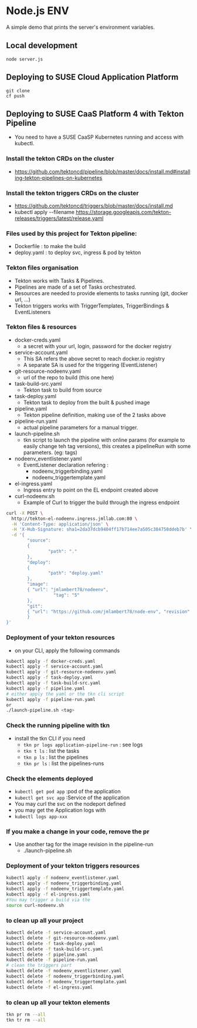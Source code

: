 # Node.js ENV 

A simple demo that prints the server's environment variables.

## Local development

    node server.js

## Deploying to SUSE Cloud Application Platform
    git clone
    cf push 
## Deploying to SUSE CaaS Platform 4 with Tekton Pipeline
* You need to have a SUSE CaaSP Kubernetes running and access with kubectl.
### Install the tekton CRDs on the cluster
* https://github.com/tektoncd/pipeline/blob/master/docs/install.md#installing-tekton-pipelines-on-kubernetes
### Install the tekton triggers CRDs on the cluster
* https://github.com/tektoncd/triggers/blob/master/docs/install.md
* kubectl apply --filename https://storage.googleapis.com/tekton-releases/triggers/latest/release.yaml
### Files used by this project for Tekton pipeline:
* Dockerfile : to make the build
* deploy.yaml : to deploy svc, ingress & pod by tekton
### Tekton files organisation
* Tekton works with Tasks & Pipelines.
* Pipelines are made of a set of Tasks orchestrated.
* Resources are needed to provide elements to tasks running (git, docker url, ...)
* Tekton triggers works with TriggerTemplates, TriggerBindings & EventListeners
### Tekton files & resources
* docker-creds.yaml
  * a secret with your url, login, password for the docker registry
* service-account.yaml
  * This SA refers the above secret to reach docker.io registry
  * A separate SA is used for the triggering (EventListener)
* git-resource-nodeenv.yaml  
  * url of the repo to build (this one here)
* task-build-src.yaml
  * Tekton task to build from source
* task-deploy.yaml
  * Tekton task to deploy from the built & pushed image  
* pipeline.yaml        
  * Tekton pipeline definition, making use of the 2 tasks above
* pipeline-run.yaml          
  * actual pipeline parameters for a manual trigger.
* launch-pipeline.sh
  * tkn script to launch the pipeline with online params (for example to easily change teh tag versions), this creates a pipelineRun with some parameters. (eg: tags)
* nodeenv_eventlistener.yaml
  * EventListener declaration refering :
    * nodeenv_triggerbinding.yaml
    * nodeenv_triggertemplate.yaml
* el-ingress.yaml
  * Ingress entry to point on the EL endpoint created above
* curl-nodeenv.sh
  * Example of Curl to trigger the build through the ingress endpoint
```bash
curl -X POST \
  http://tekton-el-nodeenv.ingress.jmllab.com:80 \
  -H 'Content-Type: application/json' \
  -H 'X-Hub-Signature: sha1=2da37dcb9404ff17b714ee7a505c384758ddeb7b' \
  -d '{
        "source":
        {
                "path": "."
        },
        "deploy":
        {
                "path": "deploy.yaml"
        },
        "image":
        { "url": "jmlambert78/nodeenv",
                  "tag": "5"
        },
        "git":
        { "url": "https://github.com/jmlambert78/node-env", "revision": "stackato-3.6"
        }
}'
```

### Deployment of your tekton resources
* on your CLI, apply the following commands
```bash
kubectl apply -f docker-creds.yaml           
kubectl apply -f service-account.yaml  
kubectl apply -f git-resource-nodeenv.yaml  
kubectl apply -f task-deploy.yaml
kubectl apply -f task-build-src.yaml
kubectl apply -f pipeline.yaml      
# either apply the yaml or the tkn cli script
kubectl apply -f pipeline-run.yaml  
or
./launch-pipeline.sh <tag>
```

### Check the running pipeline with tkn
* install the tkn CLI if you need
  * ```tkn pr logs application-pipeline-run``` : see logs
  * ```tkn t ls``` : list the tasks
  * ```tkn p ls``` : list the pipelines
  * ```tkn pr ls``` : list the pipelines-runs
  
### Check the elements deployed
* ```kubectl get pod app``` :pod of the application
* ```kubectl get svc app``` :Service of the application
* You  may curl the svc on the nodeport defined 
* you may get the Application logs with
* ```kubectl logs app-xxx```

### If you make a change in your code, remove the pr
* Use another tag for the image revision in the pipeline-run
  * ./launch-pipeline.sh <tag>

### Deployment of your tekton triggers resources
```bash
kubectl apply -f nodeenv_eventlistener.yaml
kubectl apply -f nodeenv_triggerbinding.yaml
kubectl apply -f nodeenv_triggertemplate.yaml
kubectl apply -f el-ingress.yaml
#You may trigger a build via the
source curl-nodeenv.sh
```
    
    
    
### to clean up all your project
```bash
kubectl delete -f service-account.yaml  
kubectl delete -f git-resource-nodeenv.yaml  
kubectl delete -f task-deploy.yaml
kubectl delete -f task-build-src.yaml
kubectl delete -f pipeline.yaml      
kubectl delete -f pipeline-run.yaml
# clean the triggers part
kubectl delete -f nodeenv_eventlistener.yaml
kubectl delete -f nodeenv_triggerbinding.yaml
kubectl delete -f nodeenv_triggertemplate.yaml
kubectl delete -f el-ingress.yaml
```
### to clean up all your tekton elements
```bash
tkn pr rm --all
tkn tr rm --all
```



    
